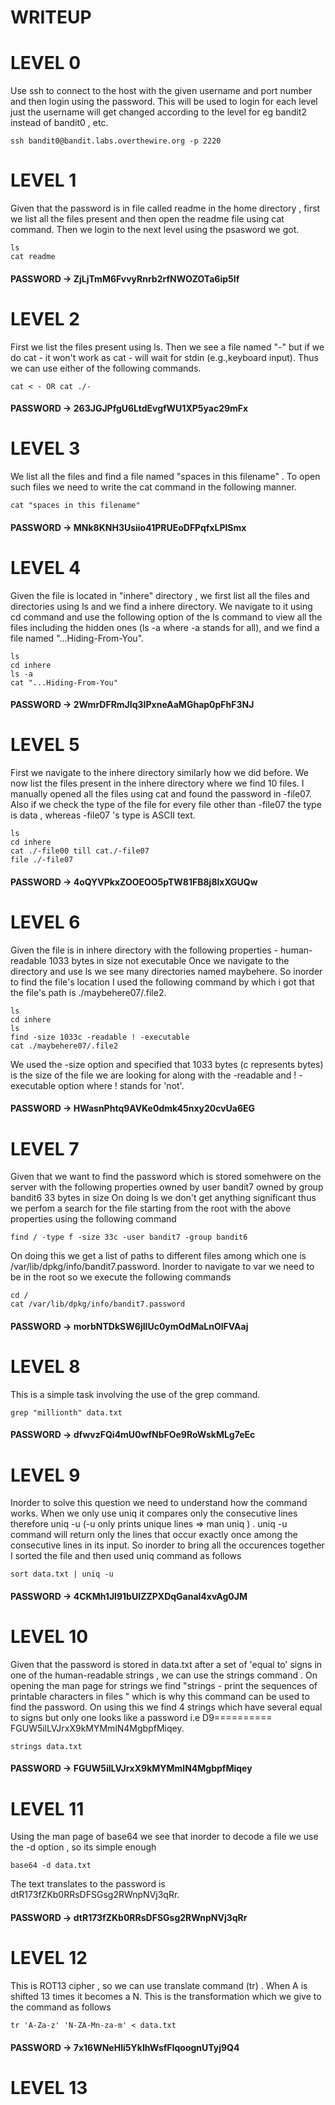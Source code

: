 # WRITEUP #
# LEVEL 0 #
Use ssh to connect to the host with the given username and port number and then login using the password. This will be used to login for each level just the username will get changed according to the level for eg bandit2 instead of bandit0 , etc.
```
ssh bandit0@bandit.labs.overthewire.org -p 2220
```
# LEVEL 1 #
Given that the password is in file called readme in the home directory , first we list all the files present and then open the readme file using cat command. Then we login to the next level using the psasword we got.
```
ls
cat readme
```
#### PASSWORD -> ZjLjTmM6FvvyRnrb2rfNWOZOTa6ip5If ####
# LEVEL 2 #
First we list the files present using ls. Then we see a file named "-" but if we do cat - it won't work as cat - will wait for stdin (e.g.,keyboard input). Thus we can use either of the following commands.
```
cat < - OR cat ./-
```
#### PASSWORD -> 263JGJPfgU6LtdEvgfWU1XP5yac29mFx ####
# LEVEL 3 #
We list all the files and find a file named "spaces in this filename" . To open such files we need to write the cat command in the following manner.
```
cat "spaces in this filename"
```
#### PASSWORD -> MNk8KNH3Usiio41PRUEoDFPqfxLPlSmx ####
# LEVEL 4 #
Given the file is located in "inhere" directory , we first list all the files and directories using ls and we find a inhere directory. We navigate to it using cd command and use the following option of the ls command to view all the files including the hidden ones (ls -a where -a stands for all), and we find a file named "...Hiding-From-You".
```
ls
cd inhere
ls -a
cat "...Hiding-From-You"
```
#### PASSWORD -> 2WmrDFRmJIq3IPxneAaMGhap0pFhF3NJ ####
# LEVEL 5 #
First we navigate to the inhere directory similarly how we did before. We now list the files present in the inhere directory where we find 10 files. I manually opened all the files using cat and found the password in -file07.
Also if we check the type of the file for every file other than -file07 the type is data , whereas -file07 's type is ASCII text.
```
ls
cd inhere
cat ./-file00 till cat./-file07
file ./-file07
```
#### PASSWORD -> 4oQYVPkxZOOEOO5pTW81FB8j8lxXGUQw ####
# LEVEL 6 #
Given the file is in inhere directory with the following properties -
human-readable
1033 bytes in size
not executable
Once we navigate to the directory and use ls we see many directories named maybehere. So inorder to find the file's location I used the following command by which i got that the file's path is ./maybehere07/.file2.
```
ls
cd inhere
ls
find -size 1033c -readable ! -executable
cat ./maybehere07/.file2
```
We used the -size option and specified that 1033 bytes (c represents bytes) is the size of the file we are looking for along with the -readable and ! -executable option where ! stands for 'not'.
#### PASSWORD -> HWasnPhtq9AVKe0dmk45nxy20cvUa6EG ####
# LEVEL 7 #
Given that we want to find the password which is stored somehwere on the server with the following properties 
owned by user bandit7
owned by group bandit6
33 bytes in size
On doing ls we don't get anything significant thus we perfom a search for the file starting from the root with the above properties using the following command
```
find / -type f -size 33c -user bandit7 -group bandit6
```
On doing this we get a list of paths to different files among which one is /var/lib/dpkg/info/bandit7.password. Inorder to navigate to var we need to be in the root so we execute the following commands
```
cd /
cat /var/lib/dpkg/info/bandit7.password
```
#### PASSWORD -> morbNTDkSW6jIlUc0ymOdMaLnOlFVAaj ####
# LEVEL 8 #
This is a simple task involving the use of the grep command.
```
grep "millionth" data.txt
```
#### PASSWORD -> dfwvzFQi4mU0wfNbFOe9RoWskMLg7eEc ####
# LEVEL 9 #
Inorder to solve this question we need to understand how the command works. When we only use uniq it compares only the consecutive lines therefore uniq -u  (-u only prints unique lines => man uniq ) . uniq -u command will return only the lines that occur exactly once among the consecutive lines in its input. So inorder to bring all the occurences together I sorted the file and then used uniq command as follows
```
sort data.txt | uniq -u
```
#### PASSWORD -> 4CKMh1JI91bUIZZPXDqGanal4xvAg0JM ####
# LEVEL 10 #
Given that the password is stored in data.txt after a set of 'equal to' signs in one of the human-readable strings , we can use the strings command . On opening the man page for strings we find 
"strings - print the sequences of printable characters in files " which is why this command can be used to find the password. On using this we find 4 strings which have several equal to signs but only one looks like a password i.e D9========== FGUW5ilLVJrxX9kMYMmlN4MgbpfMiqey.
```
strings data.txt
```
#### PASSWORD -> FGUW5ilLVJrxX9kMYMmlN4MgbpfMiqey ####
# LEVEL 11 #
Using the man page of base64 we see that inorder to decode a file we use the -d option , so its simple enough
```
base64 -d data.txt
```
The text translates to the password is dtR173fZKb0RRsDFSGsg2RWnpNVj3qRr.
#### PASSWORD -> dtR173fZKb0RRsDFSGsg2RWnpNVj3qRr ####
# LEVEL 12 #
This is ROT13 cipher , so we can use translate command (tr) . When A is shifted 13 times it becomes a N. This is the transformation which we give to the command as follows
```
tr 'A-Za-z' 'N-ZA-Mn-za-m' < data.txt
```
#### PASSWORD -> 7x16WNeHIi5YkIhWsfFIqoognUTyj9Q4 ####
# LEVEL 13 #
